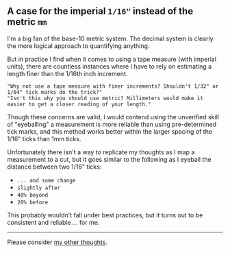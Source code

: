 <link type=“text/css” href="../css/dark_theme.css" rel="stylesheet" />

## A case for the imperial `1/16"` instead of the metric `mm`

I'm a big fan of the base-10 metric system. The decimal system is clearly the more logical approach to quantifying anything.

But in practice I find when it comes to using a tape measure (with imperial units), there are countless instances where I have to rely on estimating a length finer than the 1/16th inch increment.

	"Why not use a tape measure with finer increments? Shouldn't 1/32" or 1/64" tick marks do the trick?"
	"Isn't this why you should use metric? Millimeters would make it easier to get a closer reading of your length."

Though these concerns are valid, I would contend using the unverified skill of "eyeballing" a measurement is more reliable than using pre-determined tick marks, and this method works better within the larger spacing of the 1/16" ticks than 1mm ticks.

Unfortunately there isn't a way to replicate my thoughts as I map a measurement to a cut, but it goes similar to the following as I eyeball the distance between two 1/16" ticks:

- `... and some change`
- `slightly after`
- `40% beyond`
- `20% before`

This probably wouldn't fall under best practices, but it turns out to be consistent and reliable ... for me.
___

Please consider [my other thoughts](./README.md).
